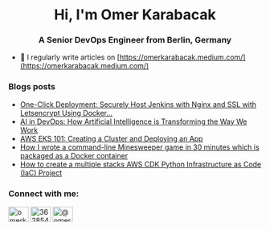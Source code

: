 <h1 align="center">Hi, I'm Omer Karabacak</h1>
<h3 align="center">A Senior DevOps Engineer from Berlin, Germany</h3>

- 📝 I regularly write articles on [https://omerkarabacak.medium.com/](https://omerkarabacak.medium.com/)

### Blogs posts
<!-- BLOG-POST-LIST:START -->
- [One-Click Deployment: Securely Host Jenkins with Nginx and SSL with Letsencrypt Using Docker…](https://itnext.io/one-click-deployment-securely-host-jenkins-with-nginx-and-ssl-with-letsencrypt-using-docker-1303b06c3369?source=rss-7ff22b3dc81f------2)
- [AI in DevOps: How Artificial Intelligence is Transforming the Way We Work](https://omerkarabacak.medium.com/ai-in-devops-how-artificial-intelligence-is-transforming-the-way-we-work-f70204da324c?source=rss-7ff22b3dc81f------2)
- [AWS EKS 101: Creating a Cluster and Deploying an App](https://itnext.io/aws-eks-101-creating-a-cluster-and-deploying-an-app-9608a1cac016?source=rss-7ff22b3dc81f------2)
- [How I wrote a command-line Minesweeper game in 30 minutes which is packaged as a Docker container](https://omerkarabacak.medium.com/how-i-wrote-a-command-line-minesweeper-game-in-30-minutes-which-is-packaged-as-a-docker-container-38d633c137c7?source=rss-7ff22b3dc81f------2)
- [How to create a multiple stacks AWS CDK Python Infrastructure as Code &lpar;IaC&rpar; Project](https://itnext.io/how-to-create-a-multiple-stacks-aws-cdk-python-infrastructure-as-code-iac-project-e8a8defcd209?source=rss-7ff22b3dc81f------2)
<!-- BLOG-POST-LIST:END -->

<h3 align="left">Connect with me:</h3>
<p align="left">
<a href="https://linkedin.com/in/omerkarabacak" target="blank"><img align="center" src="https://raw.githubusercontent.com/rahuldkjain/github-profile-readme-generator/master/src/images/icons/Social/linked-in-alt.svg" alt="omerkarabacak" height="30" width="40" /></a>
<a href="https://stackoverflow.com/users/3628547" target="blank"><img align="center" src="https://raw.githubusercontent.com/rahuldkjain/github-profile-readme-generator/master/src/images/icons/Social/stack-overflow.svg" alt="3628547" height="30" width="40" /></a>
<a href="https://medium.com/@omerkarabacak" target="blank"><img align="center" src="https://raw.githubusercontent.com/rahuldkjain/github-profile-readme-generator/master/src/images/icons/Social/medium.svg" alt="@omerkarabacak" height="30" width="40" /></a>
</p>
